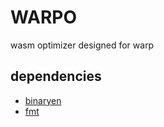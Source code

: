 # WARPO

wasm optimizer designed for warp

## dependencies

- [binaryen](https://github.com/WebAssembly/binaryen)
- [fmt](https://github.com/fmtlib/fmt)
